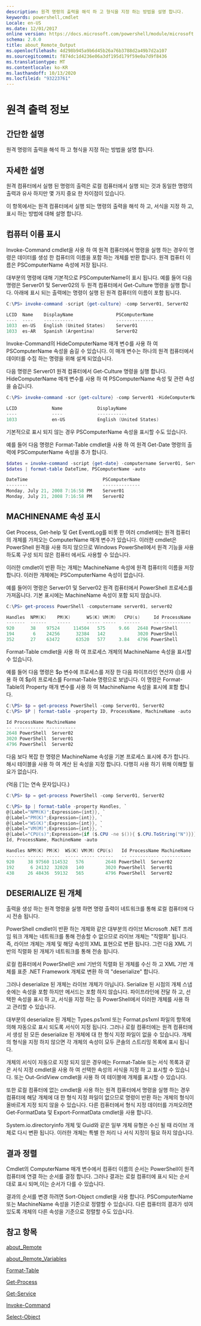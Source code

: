 ```yaml
---
description: 원격 명령의 출력을 해석 하 고 형식을 지정 하는 방법을 설명 합니다.
keywords: powershell,cmdlet
Locale: en-US
ms.date: 12/01/2017
online version: https://docs.microsoft.com/powershell/module/microsoft.powershell.core/about/about_remote_output?view=powershell-7&WT.mc_id=ps-gethelp
schema: 2.0.0
title: about_Remote_Output
ms.openlocfilehash: 4d298b945a9b6d45b26a76b3788d2a49b7d2a107
ms.sourcegitcommit: f874dc1d4236e06a3df195d179f59e0a7d9f8436
ms.translationtype: MT
ms.contentlocale: ko-KR
ms.lasthandoff: 10/13/2020
ms.locfileid: "93223761"
---
```

# <a name="about-remote-output"></a>원격 출력 정보

## <a name="short-description"></a>간단한 설명
원격 명령의 출력을 해석 하 고 형식을 지정 하는 방법을 설명 합니다.

## <a name="long-description"></a>자세한 설명

원격 컴퓨터에서 실행 된 명령의 출력은 로컬 컴퓨터에서 실행 되는 것과 동일한 명령의 출력과 유사 하지만 몇 가지 중요 한 차이점이 있습니다.

이 항목에서는 원격 컴퓨터에서 실행 되는 명령의 출력을 해석 하 고, 서식을 지정 하 고, 표시 하는 방법에 대해 설명 합니다.

## <a name="displaying-the-computer-name"></a>컴퓨터 이름 표시

Invoke-Command cmdlet을 사용 하 여 원격 컴퓨터에서 명령을 실행 하는 경우이 명령은 데이터를 생성 한 컴퓨터의 이름을 포함 하는 개체를 반환 합니다. 원격 컴퓨터 이름은 PSComputerName 속성에 저장 됩니다.

대부분의 명령에 대해 기본적으로 PSComputerName이 표시 됩니다. 예를 들어 다음 명령은 Server01 및 Server02의 두 원격 컴퓨터에서 Get-Culture 명령을 실행 합니다. 아래에 표시 되는 출력에는 명령이 실행 된 원격 컴퓨터의 이름이 포함 됩니다.

```powershell
C:\PS> invoke-command -script {get-culture} -comp Server01, Server02

LCID  Name    DisplayName                PSComputerName
----  ----    -----------                --------------
1033  en-US   English (United States)    Server01
1033  es-AR   Spanish (Argentina)        Server02
```

Invoke-Command의 HideComputerName 매개 변수를 사용 하 여 PSComputerName 속성을 숨길 수 있습니다. 이 매개 변수는 하나의 원격 컴퓨터에서 데이터를 수집 하는 명령을 위해 설계 되었습니다.

다음 명령은 Server01 원격 컴퓨터에서 Get-Culture 명령을 실행 합니다. HideComputerName 매개 변수를 사용 하 여 PSComputerName 속성 및 관련 속성을 숨깁니다.

```powershell
C:\PS> invoke-command -scr {get-culture} -comp Server01 -HideComputerName

LCID             Name             DisplayName
----             ----             -----------
1033             en-US            English (United States)
```

기본적으로 표시 되지 않는 경우 PSComputerName 속성을 표시할 수도 있습니다.

예를 들어 다음 명령은 Format-Table cmdlet을 사용 하 여 원격 Get-Date 명령의 출력에 PSComputerName 속성을 추가 합니다.

```powershell
$dates = invoke-command -script {get-date} -computername Server01, Server02
$dates | format-table DateTime, PSComputerName -auto

DateTime                            PSComputerName
--------                            --------------
Monday, July 21, 2008 7:16:58 PM    Server01
Monday, July 21, 2008 7:16:58 PM    Server02
```

## <a name="displaying-the-machinename-property"></a>MACHINENAME 속성 표시

Get Process, Get-help 및 Get EventLog를 비롯 한 여러 cmdlet에는 원격 컴퓨터의 개체를 가져오는 ComputerName 매개 변수가 있습니다.
이러한 cmdlet은 PowerShell 원격을 사용 하지 않으므로 Windows PowerShell에서 원격 기능을 사용 하도록 구성 되지 않은 컴퓨터 에서도 사용할 수 있습니다.

이러한 cmdlet이 반환 하는 개체는 MachineName 속성에 원격 컴퓨터의 이름을 저장 합니다. 이러한 개체에는 PSComputerName 속성이 없습니다.

예를 들어이 명령은 Server01 및 Server02 원격 컴퓨터에서 PowerShell 프로세스를 가져옵니다. 기본 표시에는 MachineName 속성이 포함 되지 않습니다.

```powershell
C:\PS> get-process PowerShell -computername server01, server02

Handles  NPM(K)    PM(K)      WS(K) VM(M)   CPU(s)     Id ProcessName
-------  ------    -----      ----- -----   ------     -- -----------
920      38    97524     114504   575     9.66   2648 PowerShell
194       6    24256      32384   142            3020 PowerShell
352      27    63472      63520   577     3.84   4796 PowerShell
```

Format-Table cmdlet을 사용 하 여 프로세스 개체의 MachineName 속성을 표시할 수 있습니다.

예를 들어 다음 명령은 $p 변수에 프로세스를 저장 한 다음 파이프라인 연산자 (|)를 사용 하 여 $p의 프로세스를 Format-Table 명령으로 보냅니다. 이 명령은 Format-Table의 Property 매개 변수를 사용 하 여 MachineName 속성을 표시에 포함 합니다.

```powershell
C:\PS> $p = get-process PowerShell -comp Server01, Server02
C:\PS> $P | format-table -property ID, ProcessName, MachineName -auto

Id ProcessName MachineName
-- ----------- -----------
2648 PowerShell  Server02
3020 PowerShell  Server01
4796 PowerShell  Server02
```

다음 보다 복잡 한 명령은 MachineName 속성을 기본 프로세스 표시에 추가 합니다. 해시 테이블을 사용 하 여 계산 된 속성을 지정 합니다. 다행히 사용 하기 위해 이해할 필요가 없습니다.

(억음 [']는 연속 문자입니다.)

```powershell
C:\PS> $p = get-process PowerShell -comp Server01, Server02

C:\PS> $p | format-table -property Handles, `
@{Label="NPM(K)";Expression={int}}, `
@{Label="PM(K)";Expression={int}}, `
@{Label="WS(K)";Expression={int}}, `
@{Label="VM(M)";Expression={int}}, `
@{Label="CPU(s)";Expression={if ($.CPU -ne $()){ $.CPU.ToString("N")}}}, `
Id, ProcessName, MachineName -auto

Handles NPM(K) PM(K)  WS(K) VM(M) CPU(s)   Id ProcessName MachineName
------- ------ -----  ----- ----- ------   -- ----------- -----------
920     38 97560 114532   576        2648 PowerShell  Server02
192      6 24132  32028   140        3020 PowerShell  Server01
438     26 48436  59132   565        4796 PowerShell  Server02

```

## <a name="deserialized-objects"></a>DESERIALIZE 된 개체

출력을 생성 하는 원격 명령을 실행 하면 명령 출력이 네트워크를 통해 로컬 컴퓨터에 다시 전송 됩니다.

PowerShell cmdlet이 반환 하는 개체와 같은 대부분의 라이브 Microsoft .NET 프레임 워크 개체는 네트워크를 통해 전송할 수 없으므로 라이브 개체는 "직렬화" 됩니다. 즉, 라이브 개체는 개체 및 해당 속성의 XML 표현으로 변환 됩니다. 그런 다음 XML 기반의 직렬화 된 개체가 네트워크를 통해 전송 됩니다.

로컬 컴퓨터에서 PowerShell은 xml 기반의 직렬화 된 개체를 수신 하 고 XML 기반 개체를 표준 .NET Framework 개체로 변환 하 여 "deserialize" 합니다.

그러나 deserialize 된 개체는 라이브 개체가 아닙니다. Serialize 된 시점의 개체 스냅숏에는 속성을 포함 하지만 메서드는 포함 하지 않습니다. 파이프라인에 전달 하 고, 선택한 속성을 표시 하 고, 서식을 지정 하는 등 PowerShell에서 이러한 개체를 사용 하 고 관리할 수 있습니다.

대부분의 deserialize 된 개체는 Types.ps1xml 또는 Format.ps1xml 파일의 항목에 의해 자동으로 표시 되도록 서식이 지정 됩니다. 그러나 로컬 컴퓨터에는 원격 컴퓨터에서 생성 된 모든 deserialize 된 개체에 대 한 형식 지정 파일이 없을 수 있습니다. 개체의 형식을 지정 하지 않으면 각 개체의 속성이 모두 콘솔의 스트리밍 목록에 표시 됩니다.

개체의 서식이 자동으로 지정 되지 않은 경우에는 Format-Table 또는 서식 목록과 같은 서식 지정 cmdlet을 사용 하 여 선택한 속성의 서식을 지정 하 고 표시할 수 있습니다. 또는 Out-GridView cmdlet을 사용 하 여 테이블에 개체를 표시할 수 있습니다.

또한 로컬 컴퓨터에 없는 cmdlet을 사용 하는 원격 컴퓨터에서 명령을 실행 하는 경우 컴퓨터에 해당 개체에 대 한 형식 지정 파일이 없으므로 명령이 반환 하는 개체의 형식이 올바르게 지정 되지 않을 수 있습니다. 다른 컴퓨터에서 형식 지정 데이터를 가져오려면 Get-FormatData 및 Export-FormatData cmdlet을 사용 합니다.

System.io.directoryinfo 개체 및 Guid와 같은 일부 개체 유형은 수신 될 때 라이브 개체로 다시 변환 됩니다. 이러한 개체는 특별 한 처리 나 서식 지정이 필요 하지 않습니다.

## <a name="ordering-the-results"></a>결과 정렬

Cmdlet의 ComputerName 매개 변수에서 컴퓨터 이름의 순서는 PowerShell이 원격 컴퓨터에 연결 하는 순서를 결정 합니다. 그러나 결과는 로컬 컴퓨터에 표시 되는 순서 대로 표시 되며,이는 순서가 다를 수 있습니다.

결과의 순서를 변경 하려면 Sort-Object cmdlet을 사용 합니다. PSComputerName 또는 MachineName 속성을 기준으로 정렬할 수 있습니다. 다른 컴퓨터의 결과가 섞여 있도록 개체의 다른 속성을 기준으로 정렬할 수도 있습니다.

## <a name="see-also"></a>참고 항목

[about_Remote](about_Remote.md)

[about_Remote_Variables](about_Remote_Variables.md)

[Format-Table](xref:Microsoft.PowerShell.Utility.Format-Table)

[Get-Process](xref:Microsoft.PowerShell.Management.Get-Process)

[Get-Service](xref:Microsoft.PowerShell.Management.Get-Service)

[Invoke-Command](xref:Microsoft.PowerShell.Core.Invoke-Command)

[Select-Object](xref:Microsoft.PowerShell.Utility.Select-Object)
